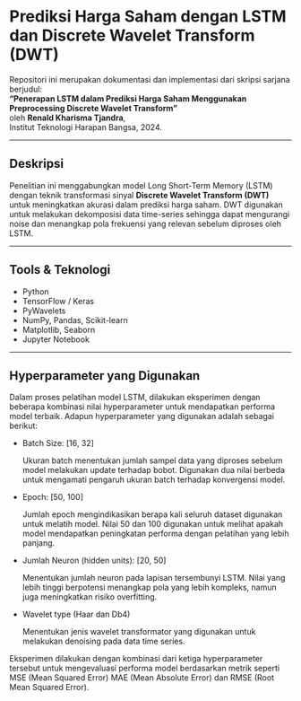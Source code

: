 # Prediksi Harga Saham dengan LSTM dan Discrete Wavelet Transform (DWT)

Repositori ini merupakan dokumentasi dan implementasi dari skripsi sarjana berjudul:  
**“Penerapan LSTM dalam Prediksi Harga Saham Menggunakan Preprocessing Discrete Wavelet Transform”**  
oleh **Renald Kharisma Tjandra**,  
Institut Teknologi Harapan Bangsa, 2024.

---

## Deskripsi 

Penelitian ini menggabungkan model Long Short-Term Memory (LSTM) dengan teknik transformasi sinyal **Discrete Wavelet Transform (DWT)** untuk meningkatkan akurasi dalam prediksi harga saham. DWT digunakan untuk melakukan dekomposisi data time-series sehingga dapat mengurangi noise dan menangkap pola frekuensi yang relevan sebelum diproses oleh LSTM.

---

## Tools & Teknologi

- Python
- TensorFlow / Keras
- PyWavelets
- NumPy, Pandas, Scikit-learn
- Matplotlib, Seaborn
- Jupyter Notebook

--- 
## Hyperparameter yang Digunakan

Dalam proses pelatihan model LSTM, dilakukan eksperimen dengan beberapa kombinasi nilai hyperparameter untuk mendapatkan performa model terbaik. Adapun hyperparameter yang digunakan adalah sebagai berikut:

- Batch Size: [16, 32]
  
  Ukuran batch menentukan jumlah sampel data yang diproses sebelum model melakukan update terhadap bobot. Digunakan dua nilai berbeda untuk mengamati pengaruh ukuran batch terhadap konvergensi model.

- Epoch: [50, 100]

  Jumlah epoch mengindikasikan berapa kali seluruh dataset digunakan untuk melatih model. Nilai 50 dan 100 digunakan untuk melihat apakah model mendapatkan peningkatan performa dengan pelatihan yang lebih panjang.

- Jumlah Neuron (hidden units): [20, 50]
  
  Menentukan jumlah neuron pada lapisan tersembunyi LSTM. Nilai yang lebih tinggi berpotensi menangkap pola yang lebih kompleks, namun juga meningkatkan risiko overfitting.

- Wavelet type (Haar dan Db4)
  
  Menentukan jenis wavelet transformator yang digunakan untuk melakukan denoising pada data time series.

Eksperimen dilakukan dengan kombinasi dari ketiga hyperparameter tersebut untuk mengevaluasi performa model berdasarkan metrik seperti MSE (Mean Squared Error) MAE (Mean Absolute Error) dan RMSE (Root Mean Squared Error).


